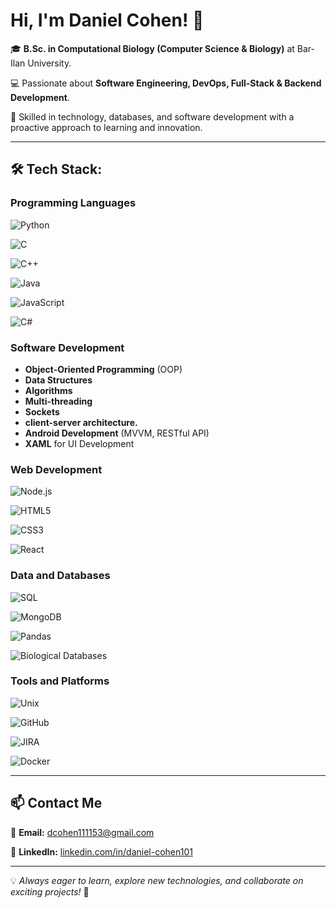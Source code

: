 #  Hi, I'm Daniel Cohen! 👋

🎓 **B.Sc. in Computational Biology (Computer Science & Biology)** at Bar-Ilan University. 

💻 Passionate about **Software Engineering, DevOps, Full-Stack & Backend Development**.

🚀 Skilled in technology, databases, and software development with a proactive approach to learning and innovation.

---

## 🛠 Tech Stack:

### **Programming Languages**
![Python](https://img.shields.io/badge/Python-3776AB?style=flat-square&logo=python&logoColor=white)

![C](https://img.shields.io/badge/C-00599C?style=flat-square&logo=c&logoColor=white)

![C++](https://img.shields.io/badge/C%2B%2B-00599C?style=flat-square&logo=c%2B%2B&logoColor=white)

![Java](https://img.shields.io/badge/Java-ED8B00?style=flat-square&logo=openjdk&logoColor=white)

![JavaScript](https://img.shields.io/badge/JavaScript-F7DF1E?style=flat-square&logo=javascript&logoColor=black)

![C#](https://img.shields.io/badge/C%23-239120?style=flat-square&logo=c-sharp&logoColor=white)


### **Software Development**
- **Object-Oriented Programming** (OOP)
- **Data Structures**
- **Algorithms**
- **Multi-threading**
- **Sockets**
- **client-server architecture.** 
- **Android Development** (MVVM, RESTful API) 
- **XAML** for UI Development

### **Web Development**

![Node.js](https://img.shields.io/badge/Node.js-43853D?style=flat-square&logo=node.js&logoColor=white)

![HTML5](https://img.shields.io/badge/HTML5-E34F26?style=flat-square&logo=html5&logoColor=white)

![CSS3](https://img.shields.io/badge/CSS3-1572B6?style=flat-square&logo=css3&logoColor=white)

![React](https://img.shields.io/badge/React-20232A?style=flat-square&logo=react&logoColor=61DAFB)


### **Data and Databases**

![SQL](https://img.shields.io/badge/SQL-4479A1?style=flat-square&logo=sql&logoColor=white)

![MongoDB](https://img.shields.io/badge/MongoDB-4EA94B?style=flat-square&logo=mongodb&logoColor=white)

![Pandas](https://img.shields.io/badge/Pandas-150458?style=flat-square&logo=pandas&logoColor=white)

![Biological Databases](https://img.shields.io/badge/Biological-Databases-green?style=flat-square)

### **Tools and Platforms**

![Unix](https://img.shields.io/badge/Unix-000000?style=flat-square&logo=linux&logoColor=white)

![GitHub](https://img.shields.io/badge/GitHub-181717?style=flat-square&logo=github&logoColor=white)

![JIRA](https://img.shields.io/badge/JIRA-0052CC?style=flat-square&logo=jira&logoColor=white)

![Docker](https://img.shields.io/badge/Docker-2496ED?style=flat-square&logo=docker&logoColor=white)


---

## 📫 Contact Me

📧 **Email:** [dcohen111153@gmail.com](mailto:dcohen111153@gmail.com)  

💼 **LinkedIn:** [linkedin.com/in/daniel-cohen101](https://www.linkedin.com/in/daniel-cohen101)  


---

💡 *Always eager to learn, explore new technologies, and collaborate on exciting projects!* 🚀

